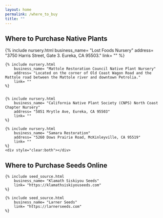 ```yaml
---
layout: home                                                            
permalink: /where_to_buy
title: ""
---
```

<h2>Where to Purchase Native Plants</h2>
<div class="nursery-container">
	{% include nursery.html 
		business_name= "Lost Foods Nursery"
		address= "3750 Harris Street, Gate 3. Eureka, CA 95503." 
		link= ""
	%}
	
	{% include nursery.html 
		business_name= "Mattole Restoration Council Native Plant Nursery"
		address= "Located on the corner of Old Coast Wagon Road and the Mattole road between the Mattole river and downtown Petrolia." 
		link= ""
	%}

	
	{% include nursery.html 
		business_name= "California Native Plant Society (CNPS) North Coast Chapter Nursery"
		address= "5851 Mrytle Ave, Eureka, CA 95503"
		link= ""
	%}
	
	{% include nursery.html 
		business_name= "Samara Restoration"
		address= "5260 Dows Prairie Road, McKinleyville, CA 95519"
		link= ""
	%}
	<div style="clear:both"></div>
</div>

<h2>Where to Purchase Seeds Online</h2>
<div class="seed-container">
	
	{% include seed_source.html 
		business_name= "Klamath Siskiyou Seeds"
		link= "https://klamathsiskiyouseeds.com"
	%}
	
	{% include seed_source.html 
		business_name= "Larner Seeds"
		link= "https://larnerseeds.com"
	%}
</div>
